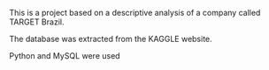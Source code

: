 This is a project based on a descriptive analysis of a company called TARGET Brazil.

The database was extracted from the KAGGLE website.

Python and MySQL were used
